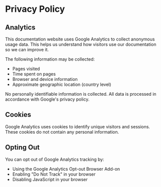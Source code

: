 # Privacy Policy

## Analytics

This documentation website uses Google Analytics to collect anonymous usage data. This helps us understand how visitors use our documentation so we can improve it.

The following information may be collected:
- Pages visited
- Time spent on pages
- Browser and device information
- Approximate geographic location (country level)

No personally identifiable information is collected. All data is processed in accordance with Google's privacy policy.

## Cookies

Google Analytics uses cookies to identify unique visitors and sessions. These cookies do not contain any personal information.

## Opting Out

You can opt out of Google Analytics tracking by:
- Using the Google Analytics Opt-out Browser Add-on
- Enabling "Do Not Track" in your browser
- Disabling JavaScript in your browser
